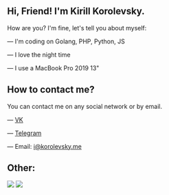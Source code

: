 ## Hi, Friend! I'm Kirill Korolevsky.

How are you? I'm fine, let's tell you about myself:

— I'm coding on Golang, PHP, Python, JS

— I love the night time 

— I use a MacBook Pro 2019 13"

## How to contact me?

You can contact me on any social network or by email.

— [VK](https://korolevsky.me/?vk)

— [Telegram](https://korolevsky.me/?tg)

— Email: i@korolevsky.me

## Other:
![](https://github-readme-stats.vercel.app/api?username=k-orolevsk-y&show_icons=true&theme=dark&count_private=true&hide_title=true&include_all_commits=true&hide_border=true)
![](https://github-readme-stats.vercel.app/api/top-langs/?username=k-orolevsk-y&theme=dark&langs_count=10&layout=compact&hide_border=true)
